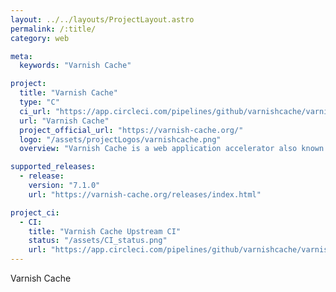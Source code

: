 ```yaml
---
layout: ../../layouts/ProjectLayout.astro
permalink: /:title/
category: web

meta:
  keywords: "Varnish Cache"

project:
  title: "Varnish Cache"
  type: "C"
  ci_url: "https://app.circleci.com/pipelines/github/varnishcache/varnish-cache"
  url: "Varnish Cache"
  project_official_url: "https://varnish-cache.org/"
  logo: "/assets/projectLogos/varnishcache.png"
  overview: "Varnish Cache is a web application accelerator also known as a caching HTTP reverse proxy. You install it in front of any server that speaks HTTP and configure it to cache the contents. "

supported_releases:
  - release:
    version: "7.1.0"
    url: "https://varnish-cache.org/releases/index.html"

project_ci:
  - CI:
    title: "Varnish Cache Upstream CI"
    status: "/assets/CI_status.png"
    url: "https://app.circleci.com/pipelines/github/varnishcache/varnish-cache"
---
```


<p>Varnish Cache</p>
